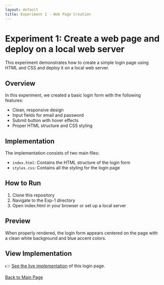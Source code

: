 ```yaml
---
layout: default
title: Experiment 1 - Web Page Creation
---
```


# Experiment 1: Create a web page and deploy on a local web server

This experiment demonstrates how to create a simple login page using HTML and CSS and deploy it on a local web server.

## Overview

In this experiment, we created a basic login form with the following features:
- Clean, responsive design
- Input fields for email and password
- Submit button with hover effects
- Proper HTML structure and CSS styling

## Implementation

The implementation consists of two main files:
- `index.html`: Contains the HTML structure of the login form
- `styles.css`: Contains all the styling for the login page

## How to Run

1. Clone this repository
2. Navigate to the Exp-1 directory
3. Open index.html in your browser or set up a local server

## Preview

When properly rendered, the login form appears centered on the page with a clean white background and blue accent colors.

## View Implementation

👉 [See the live implementation](index.html) of this login page.

[Back to Main Page](../README.html)